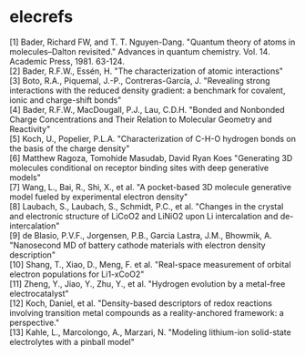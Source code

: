 # elecrefs
[1] Bader, Richard FW, and T. T. Nguyen-Dang. "Quantum theory of atoms in molecules–Dalton revisited." Advances in quantum chemistry. Vol. 14. Academic Press, 1981. 63-124.  
[2] Bader, R.F.W., Essén, H. "The characterization of atomic interactions"  
[3] Boto, R.A., Piquemal, J.-P., Contreras-García, J. "Revealing strong interactions with the reduced density gradient: a benchmark for covalent, ionic and charge-shift bonds"  
[4] Bader, R.F.W., MacDougall, P.J., Lau, C.D.H. "Bonded and Nonbonded Charge Concentrations and Their Relation to Molecular Geometry and Reactivity"  
[5] Koch, U., Popelier, P.L.A. "Characterization of C-H-O hydrogen bonds on the basis of the charge density"  
[6] Matthew Ragoza, Tomohide Masudab, David Ryan Koes "Generating 3D molecules conditional on receptor binding sites with deep generative models"  
[7] Wang, L., Bai, R., Shi, X., et al. "A pocket-based 3D molecule generative model fueled by experimental electron density"  
[8] Laubach, S., Laubach, S., Schmidt, P.C., et al. "Changes in the crystal and electronic structure of LiCoO2 and LiNiO2 upon Li intercalation and de-intercalation"  
[9] de Blasio, P.V.F., Jorgensen, P.B., Garcia Lastra, J.M., Bhowmik, A. "Nanosecond MD of battery cathode materials with electron density description"  
[10] Shang, T., Xiao, D., Meng, F. et al. "Real-space measurement of orbital electron populations for Li1-xCoO2"  
[11] Zheng, Y., Jiao, Y., Zhu, Y., et al. "Hydrogen evolution by a metal-free electrocatalyst"  
[12] Koch, Daniel, et al. "Density-based descriptors of redox reactions involving transition metal compounds as a reality-anchored framework: a perspective."  
[13] Kahle, L., Marcolongo, A., Marzari, N. "Modeling lithium-ion solid-state electrolytes with a pinball model"  
